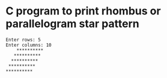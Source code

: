 # C program to print rhombus or parallelogram star pattern

```
Enter rows: 5
Enter columns: 10
    **********
   **********
  **********
 **********
**********
```
